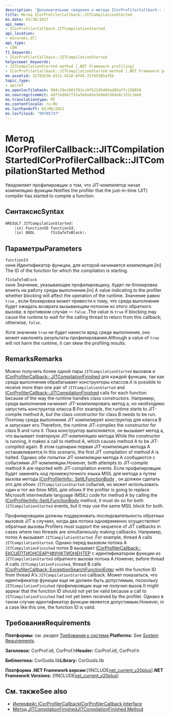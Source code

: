 ```yaml
---
description: 'Дополнительные сведения о методе ICorProfilerCallback:: JITCompilationStarted'
title: Метод ICorProfilerCallback::JITCompilationStarted
ms.date: 03/30/2017
api_name:
- ICorProfilerCallback.JITCompilationStarted
api_location:
- mscorwks.dll
api_type:
- COM
f1_keywords:
- ICorProfilerCallback::JITCompilationStarted
helpviewer_keywords:
- JITCompilationStarted method [.NET Framework profiling]
- ICorProfilerCallback::JITCompilationStarted method [.NET Framework profiling]
ms.assetid: 31782b36-d311-4518-8f45-25f65385af5b
topic_type:
- apiref
ms.openlocfilehash: 984c19e1601f83cc0f52145403ad85affc158050
ms.sourcegitcommit: ddf7edb67715a5b9a45e3dd44536dabc153c1de0
ms.translationtype: MT
ms.contentlocale: ru-RU
ms.lasthandoff: 02/06/2021
ms.locfileid: "99705737"
---
```

# <a name="icorprofilercallbackjitcompilationstarted-method"></a><span data-ttu-id="14e82-103">Метод ICorProfilerCallback::JITCompilationStarted</span><span class="sxs-lookup"><span data-stu-id="14e82-103">ICorProfilerCallback::JITCompilationStarted Method</span></span>

<span data-ttu-id="14e82-104">Уведомляет профилировщик о том, что JIT-компилятор начал компиляцию функции.</span><span class="sxs-lookup"><span data-stu-id="14e82-104">Notifies the profiler that the just-in-time (JIT) compiler has started to compile a function.</span></span>  
  
## <a name="syntax"></a><span data-ttu-id="14e82-105">Синтаксис</span><span class="sxs-lookup"><span data-stu-id="14e82-105">Syntax</span></span>  
  
```cpp  
HRESULT JITCompilationStarted(  
    [in] FunctionID functionId,  
    [in] BOOL       fIsSafeToBlock);  
```  
  
## <a name="parameters"></a><span data-ttu-id="14e82-106">Параметры</span><span class="sxs-lookup"><span data-stu-id="14e82-106">Parameters</span></span>  

 `functionId`  
 <span data-ttu-id="14e82-107">окне Идентификатор функции, для которой начинается компиляция.</span><span class="sxs-lookup"><span data-stu-id="14e82-107">[in] The ID of the function for which the compilation is starting.</span></span>  
  
 `fIsSafeToBlock`  
 <span data-ttu-id="14e82-108">окне Значение, указывающее профилировщику, будет ли блокировка влиять на работу среды выполнения.</span><span class="sxs-lookup"><span data-stu-id="14e82-108">[in] A value indicating to the profiler whether blocking will affect the operation of the runtime.</span></span> <span data-ttu-id="14e82-109">Значение равно `true` , если блокировка может привести к тому, что среда выполнения будет ожидать возврата вызывающим потоком из этого обратного вызова; в противном случае — `false` .</span><span class="sxs-lookup"><span data-stu-id="14e82-109">The value is `true` if blocking may cause the runtime to wait for the calling thread to return from this callback; otherwise, `false`.</span></span>  
  
 <span data-ttu-id="14e82-110">Хотя значение `true` не будет нанести вред среде выполнения, оно может наклонять результаты профилирования.</span><span class="sxs-lookup"><span data-stu-id="14e82-110">Although a value of `true` will not harm the runtime, it can skew the profiling results.</span></span>  
  
## <a name="remarks"></a><span data-ttu-id="14e82-111">Remarks</span><span class="sxs-lookup"><span data-stu-id="14e82-111">Remarks</span></span>  

 <span data-ttu-id="14e82-112">Можно получить более одной пары `JITCompilationStarted` вызовов и [ICorProfilerCallback:: JITCompilationFinished](icorprofilercallback-jitcompilationfinished-method.md) для каждой функции, так как среда выполнения обрабатывает конструкторы классов.</span><span class="sxs-lookup"><span data-stu-id="14e82-112">It is possible to receive more than one pair of `JITCompilationStarted` and [ICorProfilerCallback::JITCompilationFinished](icorprofilercallback-jitcompilationfinished-method.md) calls for each function because of the way the runtime handles class constructors.</span></span> <span data-ttu-id="14e82-113">Например, среда выполнения начинает JIT-компилировать метод а, но необходимо запустить конструктор класса B.</span><span class="sxs-lookup"><span data-stu-id="14e82-113">For example, the runtime starts to JIT-compile method A, but the class constructor for class B needs to be run.</span></span> <span data-ttu-id="14e82-114">Поэтому среда выполнения JIT компилирует конструктор для класса B и запускает его.</span><span class="sxs-lookup"><span data-stu-id="14e82-114">Therefore, the runtime JIT-compiles the constructor for class B and runs it.</span></span> <span data-ttu-id="14e82-115">Пока конструктор выполняется, он вызывает метод а, что вызывает повторную JIT-компиляцию метода.</span><span class="sxs-lookup"><span data-stu-id="14e82-115">While the constructor is running, it makes a call to method A, which causes method A to be JIT-compiled again.</span></span> <span data-ttu-id="14e82-116">В этом сценарии первая JIT-компиляция метода A останавливается.</span><span class="sxs-lookup"><span data-stu-id="14e82-116">In this scenario, the first JIT compilation of method A is halted.</span></span> <span data-ttu-id="14e82-117">Однако обе попытки JIT-компиляции метода A сообщаются с событиями JIT-компиляции.</span><span class="sxs-lookup"><span data-stu-id="14e82-117">However, both attempts to JIT-compile method A are reported with JIT-compilation events.</span></span> <span data-ttu-id="14e82-118">Если профилировщик будет заменять код промежуточного языка MSIL для метода а путем вызова метода [ICorProfilerInfo:: SetILFunctionBody](icorprofilerinfo-setilfunctionbody-method.md) , он должен сделать это для обоих `JITCompilationStarted` событий, но может использовать один и тот же блок MSIL для обоих.</span><span class="sxs-lookup"><span data-stu-id="14e82-118">If the profiler is going to replace Microsoft intermediate language (MSIL) code for method A by calling the [ICorProfilerInfo::SetILFunctionBody](icorprofilerinfo-setilfunctionbody-method.md) method, it must do so for both `JITCompilationStarted` events, but it may use the same MSIL block for both.</span></span>  
  
 <span data-ttu-id="14e82-119">Профилировщики должны поддерживать последовательность обратных вызовов JIT в случаях, когда два потока одновременно осуществляют обратные вызовы.</span><span class="sxs-lookup"><span data-stu-id="14e82-119">Profilers must support the sequence of JIT callbacks in cases where two threads are simultaneously making callbacks.</span></span> <span data-ttu-id="14e82-120">Например, поток A вызывает `JITCompilationStarted` .</span><span class="sxs-lookup"><span data-stu-id="14e82-120">For example, thread A calls `JITCompilationStarted`.</span></span> <span data-ttu-id="14e82-121">Однако перед вызовом потока A `JITCompilationFinished` поток B вызывает [ICorProfilerCallback:: ЕКСЦЕПТИОНСЕАРЧФУНКТИОНЕНТЕР](icorprofilercallback-exceptionsearchfunctionenter-method.md) с идентификатором функции из `JITCompilationStarted` обратного вызова потока A.</span><span class="sxs-lookup"><span data-stu-id="14e82-121">However, before thread A calls `JITCompilationFinished`, thread B calls [ICorProfilerCallback::ExceptionSearchFunctionEnter](icorprofilercallback-exceptionsearchfunctionenter-method.md) with the function ID from thread A's `JITCompilationStarted` callback.</span></span> <span data-ttu-id="14e82-122">Может показаться, что идентификатор функции еще не должен быть допустимым, поскольку `JITCompilationFinished` профилировщик еще не получил вызов.</span><span class="sxs-lookup"><span data-stu-id="14e82-122">It might appear that the function ID should not yet be valid because a call to `JITCompilationFinished` had not yet been received by the profiler.</span></span> <span data-ttu-id="14e82-123">Однако в таком случае идентификатор функции является допустимым.</span><span class="sxs-lookup"><span data-stu-id="14e82-123">However, in a case like this one, the function ID is valid.</span></span>  
  
## <a name="requirements"></a><span data-ttu-id="14e82-124">Требования</span><span class="sxs-lookup"><span data-stu-id="14e82-124">Requirements</span></span>  

 <span data-ttu-id="14e82-125">**Платформы:** см. раздел [Требования к системе](../../get-started/system-requirements.md).</span><span class="sxs-lookup"><span data-stu-id="14e82-125">**Platforms:** See [System Requirements](../../get-started/system-requirements.md).</span></span>  
  
 <span data-ttu-id="14e82-126">**Заголовок:** CorProf.idl, CorProf.h</span><span class="sxs-lookup"><span data-stu-id="14e82-126">**Header:** CorProf.idl, CorProf.h</span></span>  
  
 <span data-ttu-id="14e82-127">**Библиотека:** CorGuids.lib</span><span class="sxs-lookup"><span data-stu-id="14e82-127">**Library:** CorGuids.lib</span></span>  
  
 <span data-ttu-id="14e82-128">**Платформа .NET Framework версии:**[!INCLUDE[net_current_v20plus](../../../../includes/net-current-v20plus-md.md)]</span><span class="sxs-lookup"><span data-stu-id="14e82-128">**.NET Framework Versions:** [!INCLUDE[net_current_v20plus](../../../../includes/net-current-v20plus-md.md)]</span></span>  
  
## <a name="see-also"></a><span data-ttu-id="14e82-129">См. также</span><span class="sxs-lookup"><span data-stu-id="14e82-129">See also</span></span>

- [<span data-ttu-id="14e82-130">Интерфейс ICorProfilerCallback</span><span class="sxs-lookup"><span data-stu-id="14e82-130">ICorProfilerCallback Interface</span></span>](icorprofilercallback-interface.md)
- [<span data-ttu-id="14e82-131">Метод JITCompilationFinished</span><span class="sxs-lookup"><span data-stu-id="14e82-131">JITCompilationFinished Method</span></span>](icorprofilercallback-jitcompilationfinished-method.md)
